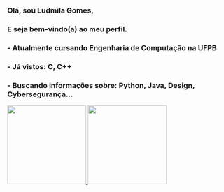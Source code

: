 ### Olá, sou Ludmila Gomes,
### E seja bem-vindo(a) ao meu perfil.
###
### - Atualmente cursando Engenharia de Computação na UFPB
### - Já vistos: C, C++
### - Buscando informações sobre: Python, Java, Design, Cybersegurança...

<div>
<a href="https://github.com/LudmilaGomes">
<img height="180em" src="https://github-readme-stats.vercel.app/api/top-langs/?username=LudmilaGomes&layout=compact&langs_count=7&theme=dracula"/>
<img height="180em" src="https://github-readme-stats.vercel.app/api?username=LudmilaGomes&show_icons=true&theme=dracula&include_all_commits=true&count_private=true"/>
</div>


<i class="devicon-github-original"></i>
          
  
<!--
**LudmilaGomes/LudmilaGomes** is a ✨ _special_ ✨ repository because its `README.md` (this file) appears on your GitHub profile.

Here are some ideas to get you started:

- 🔭 I’m currently working on ...
- 🌱 I’m currently learning ...
- 👯 I’m looking to collaborate on ...
- 🤔 I’m looking for help with ...
- 💬 Ask me about ...
- 📫 How to reach me: ...
- 😄 Pronouns: ...
- ⚡ Fun fact: ...
-->
